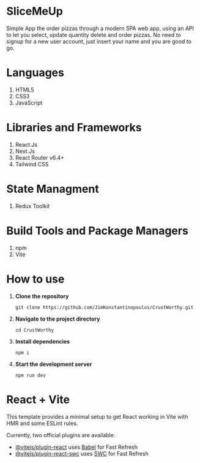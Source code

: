 # SliceMeUp

Simple App the order pizzas through a modern SPA web app, using an API to let you select, update quantity delete and order pizzas. No need to signup for a new user account, just insert your name and you are good to go. 

# Languages
<ol>
  <li>HTML5</li>
  <li>CSS3</li>
  <li>JavaScript</li>
</ol>

# Libraries and Frameworks
<ol>
  <li>React.Js</li>
  <li>Next.Js</li>
  <li>React Router v6.4+</li>
  <li>Tailwind CSS</li>
</ol>

# State Managment
<ol>
  <li>Redux Toolkit</li>
</ol>

# Build Tools and Package Managers
<ol>
  <li>npm</li>
  <li>Vite</li>
</ol>


# How to use
1. **Clone the repository**
    ```
    git clone https://github.com/JimKonstantinopoulos/CrustWorthy.git
    ```
2. **Navigate to the project directory**
    ```
    cd CrustWorthy
    ```
3. **Install dependencies**
    ```
    npm i
    ```
4. **Start the development server**
    ```
    npm run dev
    ```

# React + Vite

This template provides a minimal setup to get React working in Vite with HMR and some ESLint rules.

Currently, two official plugins are available:

- [@vitejs/plugin-react](https://github.com/vitejs/vite-plugin-react/blob/main/packages/plugin-react/README.md) uses [Babel](https://babeljs.io/) for Fast Refresh
- [@vitejs/plugin-react-swc](https://github.com/vitejs/vite-plugin-react-swc) uses [SWC](https://swc.rs/) for Fast Refresh
